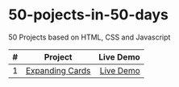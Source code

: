 # 50-pojects-in-50-days
50 Projects based on HTML, CSS and Javascript

| #             | Project        | Live Demo  |
| --------------|:-------------: | ----------:|
|1              | [Expanding Cards](https://github.com/Alkxs/50-pojects-in-50-days/tree/main/01-Expanding-Cards)| [Live Demo](https://angry-goldstine-b550c6.netlify.app/) |

